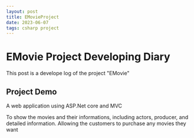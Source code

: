 ```yaml
---
layout: post
title: EMovieProject
date: 2023-06-07
tags: csharp project
---
```


# EMovie Project Developing Diary

This post is a develope log of the project "EMovie"

## Project Demo

A web application using ASP.Net core and MVC 

To show the movies and their informations, including actors, producer, and detailed information.
Allowing the customers to purchase any movies they want